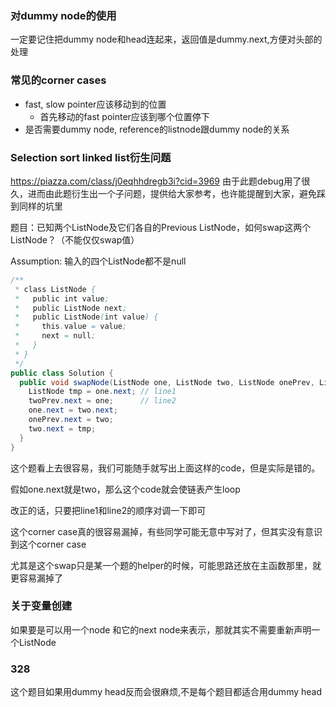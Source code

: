 ### 对dummy node的使用
一定要记住把dummy node和head连起来，返回值是dummy.next,方便对头部的处理

### 常见的corner cases
- fast, slow pointer应该移动到的位置
    - 首先移动的fast pointer应该到哪个位置停下
- 是否需要dummy node, reference的listnode跟dummy node的关系


### Selection sort linked list衍生问题
https://piazza.com/class/j0eqhhdregb3i?cid=3969
由于此题debug用了很久，进而由此题衍生出一个子问题，提供给大家参考，也许能提醒到大家，避免踩到同样的坑里



题目：已知两个ListNode及它们各自的Previous ListNode，如何swap这两个ListNode？（不能仅仅swap值）

Assumption: 输入的四个ListNode都不是null
```java
/**
 * class ListNode {
 *   public int value;
 *   public ListNode next;
 *   public ListNode(int value) {
 *     this.value = value;
 *     next = null;
 *   }
 * }
 */
public class Solution {
  public void swapNode(ListNode one, ListNode two, ListNode onePrev, ListNode twoPrev) {
    ListNode tmp = one.next; // line1
    twoPrev.next = one;      // line2
    one.next = two.next;
    onePrev.next = two;
    two.next = tmp;
  }
}
```
这个题看上去很容易，我们可能随手就写出上面这样的code，但是实际是错的。

假如one.next就是two，那么这个code就会使链表产生loop

改正的话，只要把line1和line2的顺序对调一下即可



这个corner case真的很容易漏掉，有些同学可能无意中写对了，但其实没有意识到这个corner case

尤其是这个swap只是某一个题的helper的时候，可能思路还放在主函数那里，就更容易漏掉了


### 关于变量创建
如果要是可以用一个node 和它的next node来表示，那就其实不需要重新声明一个ListNode

### 328
这个题目如果用dummy head反而会很麻烦,不是每个题目都适合用dummy head
